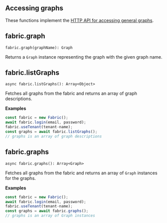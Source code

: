 ## Accessing graphs

These functions implement the [HTTP API for accessing general graphs](https://developer.document360.io/docs/graphs).

## fabric.graph

`fabric.graph(graphName): Graph`

Returns a `Graph` instance representing the graph with the given graph name.

## fabric.listGraphs

`async fabric.listGraphs(): Array<Object>`

Fetches all graphs from the fabric and returns an array of graph descriptions.

**Examples**

```js
const fabric = new Fabric();
await fabric.login(email, password);
fabric.useTenant(tenant-name);
const graphs = await fabric.listGraphs();
// graphs is an array of graph descriptions
```

## fabric.graphs

`async fabric.graphs(): Array<Graph>`

Fetches all graphs from the fabric and returns an array of `Graph` instances for the graphs.

**Examples**

```js
const fabric = new Fabric();
await fabric.login(email, password);
fabric.useTenant(tenant-name);
const graphs = await fabric.graphs();
// graphs is an array of Graph instances
```
